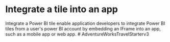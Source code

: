 # Integrate a tile into an app
Integrate a Power BI tile enable application developers to integrate Power BI tiles from a user's power BI account by embedding an IFrame into an app, such as a mobile app or web app. 
#   A d v e n t u r e W o r k s T r a v e l S t a r t e r v 3  
 